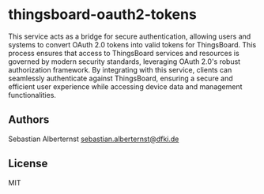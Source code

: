 # thingsboard-oauth2-tokens

This service acts as a bridge for secure authentication, allowing users and systems to convert OAuth 2.0 tokens into valid tokens for ThingsBoard. This process ensures that access to ThingsBoard services and resources is governed by modern security standards, leveraging OAuth 2.0's robust authorization framework. By integrating with this service, clients can seamlessly authenticate against ThingsBoard, ensuring a secure and efficient user experience while accessing device data and management functionalities.

## Authors

Sebastian Alberternst <sebastian.alberternst@dfki.de>

## License

MIT 
